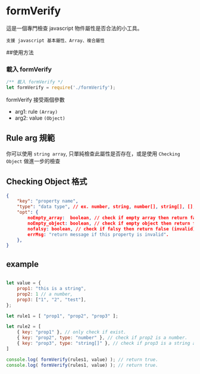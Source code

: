 # formVerify

這是一個專門檢查 javascript 物件屬性是否合法的小工具。

`支援 javascript 基本屬性、Array、複合屬性`

##使用方法

### 載入 formVerify

```javascript
/** 載入 formVerify */ 
let formVerify = require('./formVerify');
```
formVerify 接受兩個參數

- arg1: rule `(Array)`
- arg2: value `(Object)`

## Rule arg 規範

你可以使用 `string array`, 只單純檢查此屬性是否存在，或是使用 `Checking Object` 做進一步的檢查

## Checking Object 格式

```json
{
    "key": "property name",
    "type": "data type", // ex. number, string, number[], string[], [], object, ...etc
    "opt": {
        noEmpty_array:  boolean, // check if empty array then return false (invalid).
        noEmpty_object: boolean, // check if empty object then return false (invalid).
        nofalsy: boolean, // check if falsy then return false (invalid).
        errMsg: "return message if this property is invalid".
    },
}
```


## example

```javascript

let value = { 
    prop1: "this is a string",
    prop2: 1 // a number,
    prop3: ["1", "2", "test"],
};

let rule1 = [ "prop1", "prop2", "prop3" ]; 

let rule2 = [
    { key: "prop1" }, // only check if exist.
    { key: "prop2", type: "number" }, // check if prop2 is a number.
    { key: "prop3", type: "string[]" }, // check if prop3 is a string array.
]

console.log( formVerify(rules1, value) ); // return true. 
console.log( formVerify(rules1, value) ); // return true. 
```

